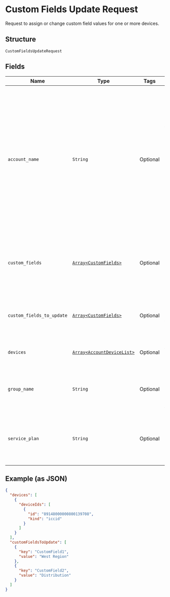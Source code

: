 
# Custom Fields Update Request

Request to assign or change custom field values for one or more devices.

## Structure

`CustomFieldsUpdateRequest`

## Fields

| Name | Type | Tags | Description |
|  --- | --- | --- | --- |
| `account_name` | `String` | Optional | The name of a billing account.This parameter is only required if the UWS account used for the current API session has access to multiple billing accounts.An account name is usually numeric, and must include any leading zeros. |
| `custom_fields` | [`Array<CustomFields>`](../../doc/models/custom-fields.md) | Optional | Custom field names and values, if you want to only include devices that have matching values. |
| `custom_fields_to_update` | [`Array<CustomFields>`](../../doc/models/custom-fields.md) | Optional | The names and new values of any custom fields that you want to change. |
| `devices` | [`Array<AccountDeviceList>`](../../doc/models/account-device-list.md) | Optional | The devices that you want to change. |
| `group_name` | `String` | Optional | The name of a device group, if you want to only include devices in that group. |
| `service_plan` | `String` | Optional | The name of a service plan, if you want to only include devices that have that service plan. |

## Example (as JSON)

```json
{
  "devices": [
    {
      "deviceIds": [
        {
          "id": "89148000000800139708",
          "kind": "iccid"
        }
      ]
    }
  ],
  "customFieldsToUpdate": [
    {
      "key": "CustomField1",
      "value": "West Region"
    },
    {
      "key": "CustomField2",
      "value": "Distribution"
    }
  ]
}
```

